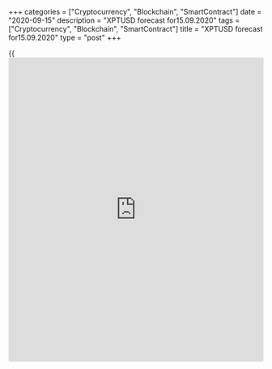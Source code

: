 +++
categories = ["Cryptocurrency", "Blockchain", "SmartContract"]
date = "2020-09-15"
description = "XPTUSD forecast for15.09.2020"
tags = ["Cryptocurrency", "Blockchain", "SmartContract"]
title = "XPTUSD forecast for15.09.2020"
type = "post"
+++

{{<iframe id="large-banner" src="https://www.bounty.group/#slide=3.0" width="100%" height="600" scrolling="no" style="border: 0px solid rgb(216, 221, 230); border-radius: 3px;">}}

2020-09-15

2020-09-15

XPTUSD forecast: Platinum will outperform goldDmitri Demidenko

## Fundamental platinum price forecast for today

### XPT/USD is rising much faster than XAU/USD

Happiness is quiet. Gold, being popular in the media, has been 33% up
from the March lows. Platinum, however, has gained 70%. It is not
surprising. When the global economy was recovering after the previous
crisis, the  [XPT/USD][1] was rising 35%-60% faster than [XAU/USD][2].
History repeats. Platinum is widely used in industry, so it is going to
grow on value stringer than gold, as the global industry is recovering.

According to the World Platinum Investment Council, because of the
pandemic, the demand for platinum has contracted by 11% in 2020, the
supply decreased by 14%. It should result in a deficit of 336,000
ounces. Earlier, the WPIC forecast a surplus of 247,000 ounces. However,
as the supply dropped more than expected, also because of the reasons
not related to COVID-19, and [investor](https://www.fintechee.com/tutorial-for-forex-trading/investor-mode/)s’ demand is higher, the forecast
has been revised.

### Platinum supply

 _Source_ _: WPIC_

The WPIC notes that, after the capital outflows from the platinum [ETF](https://www.fixpro.org/post/etf-liquidity/)s
in the first quarter, the [ETF](https://www.fixpro.org/post/etf-liquidity/) platinum holding increased by 122,00
ounces in the second quarter. The demand for bars and coins increased by
133,000 ounces. The stocks held by exchanges almost doubled, having
reached 291,00 ounces. A positive change in the total platinum demand
allows the WPIC to revise up the forecast for the investment demand by
455,000 ounces compared to the previous gauge. Nonetheless, World
Platinum Investment Council expects the indicator to shrink by 15% on an
annual basis, as the [ETF](https://www.fixpro.org/post/etf-liquidity/) holdings won’t exceed those reached in late
2019.

In fact, the [ETF](https://www.fixpro.org/post/etf-liquidity/) holdings reached new all-time highs already in late
August. WisdomTree gives two reasons. First, a part of [investor](https://www.fintechee.com/tutorial-for-forex-trading/investor-mode/)s missed
out on the gold rally and tried to catch up buying a cheaper metal.
Second, some [XAU/USD][2] bulls took some profits and invested in
platinum.

### Dynamics of [ETF](https://www.fixpro.org/post/etf-liquidity/) platinum holdings

 _Source_ _: Bloomberg_

The WPIG notes the increased demand for autocatalysts in China, as the
Chinese economy is recovering. The forecast reads the demand will be 27%
up in 2020. However, other countries won’t demand as much platinum for
industrial needs. So, the total demand for platinum used automotive
industry should contract by 16%.

### Structure and dynamics of platinum demand



 _Source_ _: WPIC_

In general, the World Platinum Investment Council suggests a positive
outlook for  [XPT/USD][1]. Presumably, the market deficit and the fact
that the platinum is undervalued compared with gold or palladium.
Furthermore, the global economy is recovering, demanding more platinum,
so the platinum price should be rising. UBS also suggests the platinum
price rise to $975 per ounce by late September. WisdomTree expects the
price to break through the high of $1000 within the next twelve months.

Remember, my [July forecast][3] suggested the platinum price grow to
$940 and $1030 per ounce in three and six months. Everything has been
going according to the plan so far. I believe the investment demand and
the total demand for platinum will be higher than WPIC expects. So, I
expect the price to reach the above targets. I still recommend buying
[XPT/USD][1] on the price falls.

* * *

P.S. Did you like my article? Share it in social networks: it will be
the best “thank you" :)

Ask me questions and comment below. I’ll be glad to answer your
questions and give necessary explanations.

 **Useful links:**

  * I recommend trying to trade with a reliable broker [here][4]. The system allows you to trade by yourself or copy successful traders from all across the globe.
  * Use my promo-code BLOG for getting deposit bonus 50% on LiteForex platform. Just enter this code in the appropriate field while [depositing][5] your trading account.
  * Telegram channel with high-quality analytics, Forex reviews, training articles, and other useful things for traders <t.me/liteforex>

## Price chart of XPTUSD in real time mode

The content of this article reflects the author’s opinion and does not
necessarily reflect the official position of LiteForex. The material
published on this page is provided for informational purposes only and
should not be considered as the provision of investment advice for the
purposes of Directive 2004/39/EC.

Rate this article:

{{value}}

( {{count}} {{title}} )

   1. my.liteforex.com/trading/chart?symbol=XPTUSD&returnUrl=true
   2. my.liteforex.com/trading/chart?symbol=XAUUSD&returnUrl=true
   3. www.liteforex.com/blog/analysts-opinions/xptusd-forecast-platinum-is-to-start-rising/
   4. my.liteforex.com/?category=analysts-opinions&slug=xptusd-forecast-platinum-will-outperform-gold&openPopup=%2Fregistration%2Fpopup&utm_source=blog&utm_medium=article&utm_campaign=bonus
   5. my.liteforex.com/deposit/?category=analysts-opinions&slug=xptusd-forecast-platinum-will-outperform-gold&promo_code=BLOG&utm_source=blog&utm_medium=article&utm_campaign=bonus